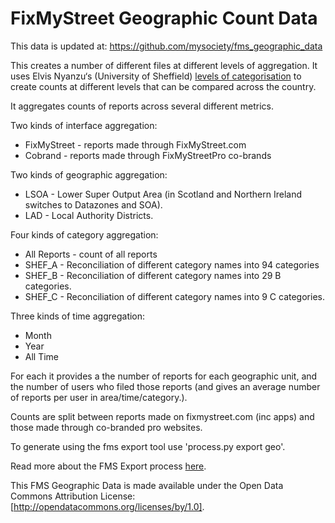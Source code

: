 # FixMyStreet Geographic Count Data

This data is updated at: https://github.com/mysociety/fms_geographic_data

This creates a number of different files at different levels of aggregation. It uses Elvis Nyanzu‘s (University of Sheffield) [levels of categorisation](https://github.com/mysociety/fms_meta_categories) to create counts at different levels that can be compared across the country. 

It aggregates counts of reports across several different metrics.

Two kinds of interface aggregation:

* FixMyStreet - reports made through FixMyStreet.com
* Cobrand - reports made through FixMyStreetPro co-brands

Two kinds of geographic aggregation:

* LSOA - Lower Super Output Area (in Scotland and Northern Ireland switches to Datazones and SOA).
* LAD - Local Authority Districts. 

Four kinds of category aggregation:

* All Reports - count of all reports
* SHEF_A -  Reconciliation of different category names into 94 categories
* SHEF_B -  Reconciliation of different category names into 29 B categories.
* SHEF_C - Reconciliation of different category names into 9 C categories. 

Three kinds of time aggregation:

* Month
* Year
* All Time

For each it provides a the number of reports for each geographic unit, and the number of users who filed those reports (and gives an average number of reports per user in area/time/category.).

Counts are split between reports made on fixmystreet.com (inc apps) and those made through co-branded pro websites. 

To generate using the fms export tool use 'process.py export geo'.

Read more about the FMS Export process [here](https://docs.google.com/document/d/1caU_2Fh8tkhbw8Lw54ho5iCb248EnRz1v_O6ah_H7KU/edit#heading=h.2qy3r7t6u34b).

This FMS Geographic Data is made available under the Open Data Commons Attribution License: [http://opendatacommons.org/licenses/by/1.0].
